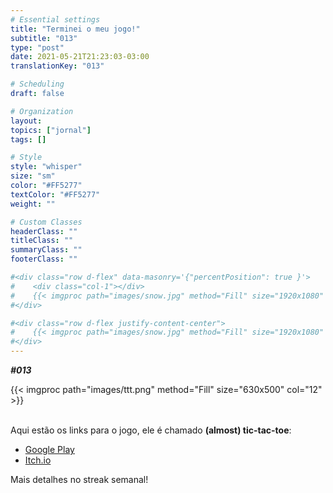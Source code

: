```yaml
---
# Essential settings
title: "Terminei o meu jogo!"
subtitle: "013"
type: "post"
date: 2021-05-21T21:23:03-03:00
translationKey: "013"

# Scheduling
draft: false

# Organization
layout:
topics: ["jornal"]
tags: []

# Style
style: "whisper"
size: "sm"
color: "#FF5277"
textColor: "#FF5277"
weight: ""

# Custom Classes
headerClass: ""
titleClass: ""
summaryClass: ""
footerClass: ""

#<div class="row d-flex" data-masonry='{"percentPosition": true }'>
#    <div class="col-1"></div>
#    {{< imgproc path="images/snow.jpg" method="Fill" size="1920x1080" col="8" >}}
#</div>

#<div class="row d-flex justify-content-center">
#    {{< imgproc path="images/snow.jpg" method="Fill" size="1920x1080" col="8" >}}
#</div>
---
```


***#013***

<div class="row d-flex justify-content-center">
    {{< imgproc path="images/ttt.png" method="Fill" size="630x500" col="12" >}}
</div>

<br>

Aqui estão os links para o jogo, ele é chamado **(almost) tic-tac-toe**:

* [Google Play](https://play.google.com/store/apps/details?id=com.by.koga.almosttictactoe)
* [Itch.io](https://bykoga.itch.io/almost-tic-tac-toe)

Mais detalhes no streak semanal!